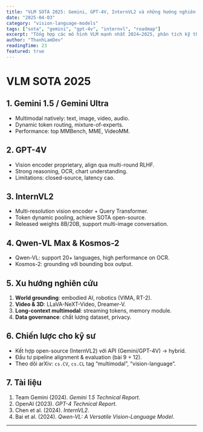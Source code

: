 ```yaml
---
title: "VLM SOTA 2025: Gemini, GPT-4V, InternVL2 và những hướng nghiên cứu mới"
date: "2025-04-03"
category: "vision-language-models"
tags: ["sota", "gemini", "gpt-4v", "internvl", "roadmap"]
excerpt: "Tổng hợp các mô hình VLM mạnh nhất 2024–2025, phân tích kỹ thuật nổi bật và dự báo xu hướng nghiên cứu."
author: "ThanhLamDev"
readingTime: 23
featured: true
---
```


# VLM SOTA 2025

## 1. Gemini 1.5 / Gemini Ultra

- Multimodal natively: text, image, video, audio.
- Dynamic token routing, mixture-of-experts.
- Performance: top MMBench, MME, VideoMM.

## 2. GPT-4V

- Vision encoder proprietary, align qua multi-round RLHF.
- Strong reasoning, OCR, chart understanding.
- Limitations: closed-source, latency cao.

## 3. InternVL2

- Multi-resolution vision encoder + Query Transformer.
- Token dynamic pooling, achieve SOTA open-source.
- Released weights 8B/20B, support multi-image conversation.

## 4. Qwen-VL Max & Kosmos-2

- Qwen-VL: support 20+ languages, high performance on OCR.
- Kosmos-2: grounding với bounding box output.

## 5. Xu hướng nghiên cứu

1. **World grounding**: embodied AI, robotics (VIMA, RT-2).
2. **Video & 3D**: LLaVA-NeXT-Video, Dreamer-V.
3. **Long-context multimodal**: streaming tokens, memory module.
4. **Data governance**: chất lượng dataset, privacy.

## 6. Chiến lược cho kỹ sư

- Kết hợp open-source (InternVL2) với API (Gemini/GPT-4V) → hybrid.
- Đầu tư pipeline alignment & evaluation (bài 9 + 12).
- Theo dõi arXiv: `cs.CV`, `cs.CL` tag “multimodal”, “vision-language”.

## 7. Tài liệu

1. Team Gemini (2024). *Gemini 1.5 Technical Report*.
2. OpenAI (2023). *GPT-4 Technical Report*.
3. Chen et al. (2024). *InternVL2*.
4. Bai et al. (2024). *Qwen-VL: A Versatile Vision-Language Model*.

---

<script src="/assets/js/katex-init.js"></script>

